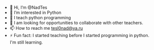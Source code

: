 - 👋 Hi, I’m @NadTes
- 👀 I’m interested in Python
- 🌱 I teach python programming
- 💞️ I am looking for opportunities to collaborate with other teachers.
- 📫 How to reach me tesl0nad@ya.ru
- ⚡ Fun fact: I started teaching before I started programming in python. I'm still learning.

<!---
NadTes/NadTes is a ✨ special ✨ repository because its `README.md` (this file) appears on your GitHub profile.
You can click the Preview link to take a look at your changes.
--->
